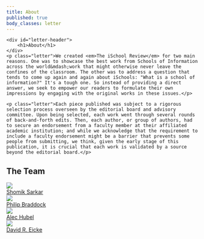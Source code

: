 ```yaml
---
title: About
published: true
body_classes: letter
---
```




<div id="welcome-letter">

	<div id="letter-header">
		<h1>About</h1>
	</div>
	<p class="letter">We created <em>The iSchool Review</em> for two main reasons. One was to showcase the best work from Schools of Information across the world&mdash;work that might otherwise never leave the confines of the classroom. The other was to address a question that tends to come up again and again about iSchools: "What is a school of information?" It's a tough one. So instead of providing a direct answer, we seek to empower our readers to formulate their own impressions by engaging with the original works in these issues.</p>

	<p class="letter">Each piece published was subject to a rigorous selection process overseen by the editorial board and advisory committee. Upon being selected, each work went through several rounds of back-and-forth edits. Then, each author, or group of authors, had to secure an endorsement from a faculty member at their affiliated academic institution; and while we acknowledge that the requirement to include a faculty endorsement might be a barrier that prevents some people from submitting, we think, given the early stage of this publication, it is crucial that each work is validated by a source beyond the editorial board.</p>

	

</div>

<div id="founders">
	<h2>The Team</h2>
	<div class="founder-box">
		<img class="founder" src="/iSR_Grav/user/pages/04.home/images/shom.jpg">
		<div class="founder-blurb"><a href="https://www.linkedin.com/in/shomiksarkar/">Shomik Sarkar</a></div>
	</div>
	<div class="founder-box">
		<img class="founder" src="/iSR_Grav/user/pages/04.home/images/phil.jpg">
		<div class="founder-blurb"><a href="https://www.linkedin.com/in/philipwbraddock/">Philip Braddock</a></div>
	</div>
	<div class="founder-box">
		<img class="founder" src="/iSR_Grav/user/pages/04.home/images/alec.jpg">
		<div class="founder-blurb"><a href="https://www.linkedin.com/in/alechubel/">Alec Hubel</a></div>
	</div>
	<div class="founder-box">
		<img class="founder" src="/iSR_Grav/user/pages/04.home/images/david.jpg">
		<div class="founder-blurb"><a href="https://www.linkedin.com/in/eicke/">David R. Eicke</a></div>
	</div>
</div>


